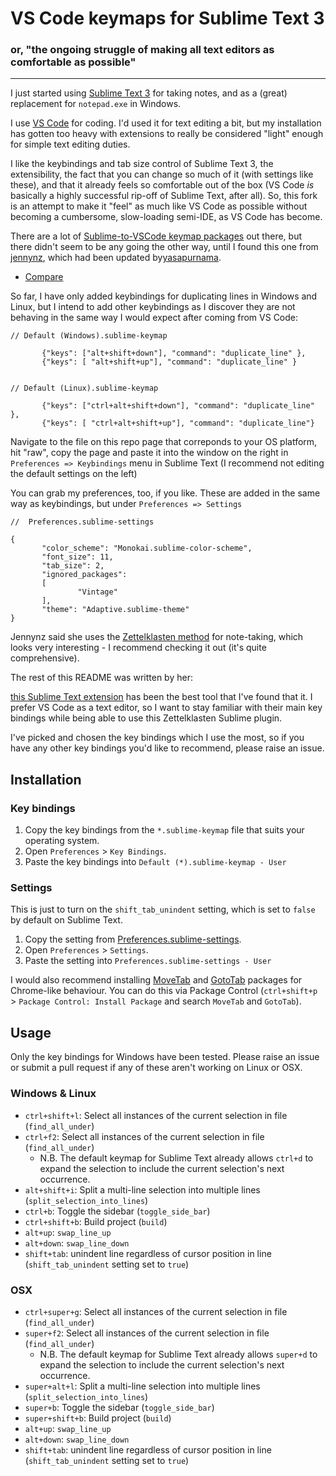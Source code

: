 # VS Code keymaps for Sublime Text 3
### or, "the ongoing struggle of making all text editors as comfortable as possible" 
---

I just started using [Sublime Text 3](https://www.sublimetext.com) for taking notes, and as a (great) replacement for `notepad.exe` in Windows.  

I use [VS Code](https://code.visualstudio.com/) for coding.  I'd used it for text editing a bit, but my installation has gotten too heavy with extensions to really be considered "light" enough for simple text editing duties.  

I like the keybindings and tab size control of Sublime Text 3,  the extensibility, the fact that you can change so much of it (with settings like these), and that it already feels so comfortable out of the box (VS Code *is* basically a highly successful rip-off of Sublime Text, after all).  So, this fork is an attempt to make it "feel" as much like VS Code as possible without becoming a cumbersome, slow-loading semi-IDE, as VS Code has become. 

There are a lot of [Sublime-to-VSCode keymap packages](https://marketplace.visualstudio.com/items?itemName=ms-vscode.sublime-keybindings) out there, but there didn't seem to be any going the other way, until I found this one from [jennynz](https://github.com/jennynz/vscode-keybindings-for-sublime), which had been updated by[yasapurnama](https://github.com/yasapurnama/vscode-keybindings-for-sublime).

 - [Compare]((https://github.com/jennynz/vscode-keybindings-for-sublime/compare/master...yasapurnama:master))

 So far, I have only added keybindings for duplicating lines in Windows and Linux, but I intend to add other keybindings as I discover they are not behaving in the same way I would expect after coming from VS Code:

 ```
// Default (Windows).sublime-keymap

        {"keys": ["alt+shift+down"], "command": "duplicate_line" },
        {"keys": [ "alt+shift+up"], "command": "duplicate_line" }


 ```

 ```
// Default (Linux).sublime-keymap

        {"keys": ["ctrl+alt+shift+down"], "command": "duplicate_line" },
        {"keys": [ "ctrl+alt+shift+up"], "command": "duplicate_line"}

 ```

Navigate to the file on this repo page that correponds to your OS platform, hit "raw", copy the page and paste it into the window on the right in `Preferences => Keybindings` menu in Sublime Text
(I recommend not editing the default settings on the left)

You can grab my preferences, too, if you like.  These are added in the same way as keybindings, but under `Preferences => Settings` 

 ```
//  Preferences.sublime-settings

{
        "color_scheme": "Monokai.sublime-color-scheme",
        "font_size": 11,
        "tab_size": 2,
        "ignored_packages":
        [
                "Vintage"
        ],
        "theme": "Adaptive.sublime-theme"
}

 ```



 Jennynz said she uses the [Zettelklasten method](https://zettelkasten.de/) for note-taking, which looks very interesting - I recommend checking it out (it's quite comprehensive). 

 The rest of this README was written by her:

 [this Sublime Text extension](https://github.com/renerocksai/sublime_zk) has been the best tool that I've found that it. I prefer VS Code as a text editor, so I want to stay familiar with their main key bindings while being able to use this Zettelklasten Sublime plugin.

I've picked and chosen the key bindings which I use the most, so if you have any other key bindings you'd like to recommend, please raise an issue.

## Installation

### Key bindings

1. Copy the key bindings from the `*.sublime-keymap` file that suits your operating system.
2. Open `Preferences` > `Key Bindings`.
3. Paste the key bindings into `Default (*).sublime-keymap - User`

### Settings

This is just to turn on the `shift_tab_unindent` setting, which is set to `false` by default on Sublime Text.

1. Copy the setting from [Preferences.sublime-settings](Preferences.sublime-settings).
2. Open `Preferences` > `Settings`.
3. Paste the setting into `Preferences.sublime-settings - User`

I would also recommend installing [MoveTab](https://github.com/SublimeText/MoveTab) and [GotoTab](https://github.com/SublimeText/GotoTab) packages for Chrome-like behaviour. You can do this via Package Control (`ctrl+shift+p` > `Package Control: Install Package` and search `MoveTab` and `GotoTab`).

## Usage

Only the key bindings for Windows have been tested. Please raise an issue or submit a pull request if any of these aren't working on Linux or OSX.

### Windows & Linux

- `ctrl+shift+l`: Select all instances of the current selection in file (`find_all_under`)
- `ctrl+f2`: Select all instances of the current selection in file (`find_all_under`)
	+ N.B. The default keymap for Sublime Text already allows `ctrl+d` to expand the selection to include the current selection's next occurrence.
- `alt+shift+i`: Split a multi-line selection into multiple lines (`split_selection_into_lines`)
- `ctrl+b`: Toggle the sidebar (`toggle_side_bar`)
- `ctrl+shift+b`: Build project (`build`)
- `alt+up`: `swap_line_up`
- `alt+down`: `swap_line_down`
- `shift+tab`: unindent line regardless of cursor position in line (`shift_tab_unindent` setting set to `true`)

### OSX

- `ctrl+super+g`: Select all instances of the current selection in file (`find_all_under`)
- `super+f2`: Select all instances of the current selection in file (`find_all_under`)
	+ N.B. The default keymap for Sublime Text already allows `super+d` to expand the selection to include the current selection's next occurrence.
- `super+alt+l`: Split a multi-line selection into multiple lines (`split_selection_into_lines`)
- `super+b`: Toggle the sidebar (`toggle_side_bar`)
- `super+shift+b`: Build project (`build`)
- `alt+up`: `swap_line_up`
- `alt+down`: `swap_line_down`
- `shift+tab`: unindent line regardless of cursor position in line (`shift_tab_unindent` setting set to `true`)